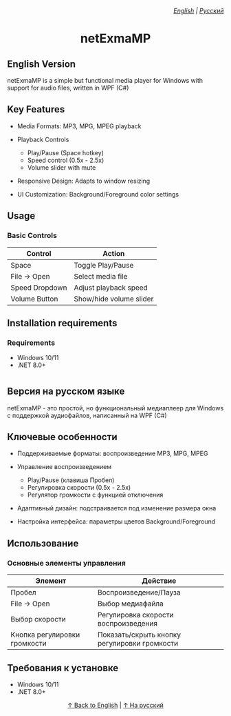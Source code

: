 <p align="right">
  <em> 
    <a href="#english">English</a> | 
    <a href="#russian">Русский</a>
  </em>
</p>
<h1 align="center">netExmaMP</h1>
<h2 id="english">English Version</h2>
netExmaMP is a simple but functional media player for Windows with support for audio files, written in WPF (C#)

## Key Features
- Media Formats: MP3, MPG, MPEG playback
- Playback Controls
  - Play/Pause (Space hotkey)
  - Speed control (0.5x - 2.5x)
  - Volume slider with mute

- Responsive Design: Adapts to window resizing
- UI Customization: Background/Foreground color settings

## Usage
### Basic Controls
| Control        | Action                  |
|----------------|-------------------------|
| Space          | Toggle Play/Pause       |
| File → Open    | Select media file       |
| Speed Dropdown | Adjust playback speed   |
| Volume Button  | Show/hide volume slider |

## Installation requirements
### Requirements
- Windows 10/11
- .NET 8.0+

<h2 id="russian" style="margin-top: 40px;">Версия на русском языке</h2>
netExmaMP - это простой, но функциональный медиаплеер для Windows с поддержкой аудиофайлов, написанный на WPF (C#)

## Ключевые особенности
- Поддерживаемые форматы: воспроизведение MP3, MPG, MPEG
- Управление воспроизведением
  - Play/Pause (клавиша Пробел)
  - Регулировка скорости (0.5x - 2.5x)
  - Регулятор громкости с функцией отключения

- Адаптивный дизайн: подстраивается под изменение размера окна
- Настройка интерфейса: параметры цветов Background/Foreground

## Использование
### Основные элементы управления
| Элемент                      | Действие                                     |
|------------------------------|----------------------------------------------|
| Пробел                       | Воспроизведение/Пауза                        |
| File → Open                  | Выбор медиафайла                             |
| Выбор скорости               | Регулировка скорости воспроизведения         |
| Кнопка регулировки громкости | Показать/скрыть кнопку регулировки громкости |

## Требования к установке
- Windows 10/11
- .NET 8.0+

<div align="center"> <a href="#english-version">↑ Back to English</a> | <a href="#русская-версия">↑ На русский</a> </div>

